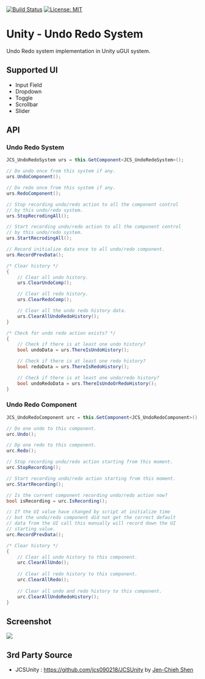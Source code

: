 [![Build Status](https://travis-ci.com/jcs090218/Unity_UndoRedoSystem.svg?branch=master)](https://travis-ci.com/jcs090218/Unity_UndoRedoSystem)
[![License: MIT](https://img.shields.io/badge/License-MIT-green.svg)](https://opensource.org/licenses/MIT)

# Unity - Undo Redo System

Undo Redo system implementation in Unity uGUI system.

## Supported UI

* Input Field
* Dropdown
* Toggle
* Scrollbar
* Slider

## API

### Undo Redo System

```cs
JCS_UndoRedoSystem urs = this.GetComponent<JCS_UndoRedoSystem>();

// Do undo once from this system if any.
urs.UndoComponent();

// Do redo once from this system if any.
urs.RedoComponent();

// Stop recording undo/redo action to all the component control 
// by this undo/redo system.
urs.StopRecrodingAll();

// Start recording undo/redo action to all the component control 
// by this undo/redo system.
urs.StartRecrodingAll();

// Record initialize data once to all undo/redo component.
urs.RecordPrevData();

/* Clear history */
{
    // Clear all undo history.
    urs.ClearUndoComp();

    // Clear all redo history.
    urs.ClearRedoComp();

    // Clear all the undo redo history data.
    urs.ClearAllUndoRedoHistory();
}

/* Check for undo redo action exists? */
{
    // Check if there is at least one undo history?
    bool undoData = urs.ThereIsUndoHistory();

    // Check if there is at least one redo history?
    bool redoData = urs.ThereIsRedoHistory();

    // Check if there is at least one undo/redo history?
    bool undoRedoData = urs.ThereIsUndoOrRedoHistory();
}
```

### Undo Redo Component

```cs
JCS_UndoRedoComponent urc = this.GetComponent<JCS_UndoRedoComponent>();

// Do one undo to this component.
urc.Undo();

// Dp one redo to this component.
urc.Redo();

// Stop recording undo/redo action starting from this moment.
urc.StopRecording();

// Start recording undo/redo action starting from this moment.
urc.StartRecording();

// Is the current component recording undo/redo action now?
bool isRecording = urc.IsRecording();

// If the UI value have changed by script at initialize time 
// but the undo/redo component did not get the correct default 
// data from the UI call this manually will record down the UI 
// starting value.
urc.RecordPrevData();

/* Clear history */
{
    // Clear all undo history to this component.
    urc.ClearAllUndo();
    
    // Clear all redo history to this component.
    urc.ClearAllRedo();
    
    // Clear all undo and redo history to this component.
    urc.ClearAllUndoRedoHistory();
}
```

## Screenshot

<img src="./screenshot/undo_redo_demo.gif"/>

## 3rd Party Source

* JCSUnity : https://github.com/jcs090218/JCSUnity by <a href="https://github.com/jcs090218">Jen-Chieh Shen</a>
